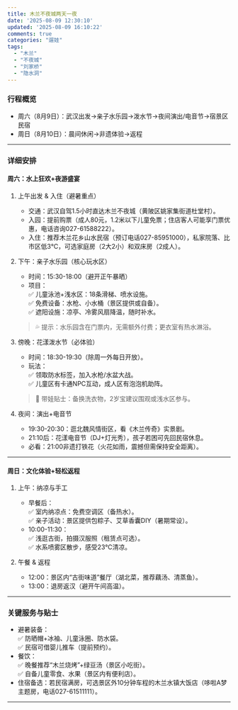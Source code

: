 ```yaml
---
title: 木兰不夜城两天一夜
date: '2025-08-09 12:30:10'
updated: '2025-08-09 16:10:22'
comments: true
categories: "遛娃"
tags: 
  - "木兰"
  - "不夜城"
  - "刘家桥"
  - "隐水洞"
---
```



### 行程概览
- 周六（8月9日）：武汉出发→亲子水乐园→泼水节→夜间演出/电音节→宿景区民宿  
- 周日（8月10日）：晨间休闲→非遗体验→返程  
---

### 详细安排
#### 周六：水上狂欢+夜游盛宴
1. 上午出发 & 入住（避暑重点）  
    - 交通：武汉自驾1.5小时直达木兰不夜城（黄陂区姚家集街道杜堂村）。  
    - 入园：提前购票（成人80元，1.2米以下儿童免票；住店客人可能享门票优惠，电话咨询027-61588222）。  
    - 入住：推荐木兰花乡山水民宿（预订电话027-85951000），私家院落、比市区低3℃，可选家庭房（2大2小）和双床房（2成人）。

2. 下午：亲子水乐园（核心玩水区）  
    - 时间：15:30-18:00（避开正午暴晒）  
    - 项目：  
        ✅ 儿童泳池+浅水区：18条滑梯、喷水设施。  
        ✅ 免费设备：水枪、小水桶（景区提供或自备）。  
        ✅ 遮阳设施：凉亭、冷雾风扇降温，随时补水。  
    > 💦 提示：水乐园含在门票内，无需额外付费；更衣室有热水淋浴。

3. 傍晚：花漾泼水节（必体验）  
    - 时间：18:30-19:30（除周一外每日开放）。  
    - 玩法：  
        ✅ 领取防水标签，加入水枪/水盆大战。  
        ✅ 儿童区有卡通NPC互动，成人区有泡泡机助阵。  
    > 👶 带娃贴士：备换洗衣物，2岁宝建议围观或浅水区参与。

4. 夜间：演出+电音节  
    - 19:30-20:30：逛北魏风情街区，看《木兰传奇》实景剧。  
    - 21:10后：花漾电音节（DJ+灯光秀），孩子若困可先回民宿休息。  
    - 必看：21:00非遗打铁花（火花如雨，震撼但需保持安全距离）。

---

#### 周日：文化体验+轻松返程
1. 上午：纳凉与手工  
    - 早餐后：  
        ✅ 室内纳凉点：免费空调区（备热水）。  
        ✅ 亲子活动：景区提供包粽子、艾草香囊DIY（暑期常设）。  
    - 10:00-11:30：  
        ✅ 浅逛古街，拍摄汉服照（租赁点可选）。  
        ✅ 水系喷雾区散步，感受23℃清凉。

2. 午餐 & 返程  
    - 12:00：景区内“古街味道”餐厅（湖北菜，推荐藕汤、清蒸鱼）。  
    - 13:00：退房返汉（避开午间高温）。

---

### 关键服务与贴士
- 避暑装备：  
    ✅ 防晒帽+冰袖、儿童泳圈、防水袋。  
    ✅ 民宿可借婴儿推车（提前预约）。  
- 餐饮：  
    ✅ 晚餐推荐“木兰烧烤”+绿豆汤（景区小吃街）。  
    ✅ 自备儿童零食、水果（景区内有便利店）。  
- 住宿备选：若民宿满房，可选景区外10分钟车程的木兰水镇大饭店（哆啦A梦主题房，电话027-61511111）。  

---
